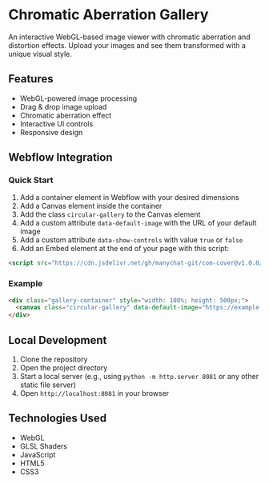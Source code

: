 # Chromatic Aberration Gallery

An interactive WebGL-based image viewer with chromatic aberration and distortion effects. Upload your images and see them transformed with a unique visual style.

## Features

- WebGL-powered image processing
- Drag & drop image upload
- Chromatic aberration effect
- Interactive UI controls
- Responsive design

## Webflow Integration

### Quick Start

1. Add a container element in Webflow with your desired dimensions
2. Add a Canvas element inside the container
3. Add the class `circular-gallery` to the Canvas element
4. Add a custom attribute `data-default-image` with the URL of your default image
5. Add a custom attribute `data-show-controls` with value `true` or `false`
6. Add an Embed element at the end of your page with this script:

```html
<script src="https://cdn.jsdelivr.net/gh/manychat-git/com-cover@v1.0.0/webflow-circular-gallery.js"></script>
```

### Example

```html
<div class="gallery-container" style="width: 100%; height: 500px;">
  <canvas class="circular-gallery" data-default-image="https://example.com/your-image.jpg" data-show-controls="true"></canvas>
</div>
```

## Local Development

1. Clone the repository
2. Open the project directory
3. Start a local server (e.g., using `python -m http.server 8081` or any other static file server)
4. Open `http://localhost:8081` in your browser

## Technologies Used

- WebGL
- GLSL Shaders
- JavaScript
- HTML5
- CSS3 